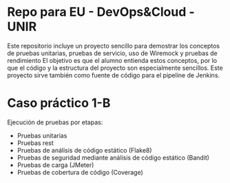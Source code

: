 # Repo para EU - DevOps&Cloud - UNIR

Este repositorio incluye un proyecto sencillo para demostrar los conceptos de pruebas unitarias, pruebas de servicio, uso de Wiremock y pruebas de rendimiento
El objetivo es que el alumno entienda estos conceptos, por lo que el código y la estructura del proyecto son especialmente sencillos.
Este proyecto sirve también como fuente de código para el pipeline de Jenkins.

# Caso práctico 1-B

Ejecución de pruebas por etapas:

- Pruebas unitarias
- Pruebas rest
- Pruebas de análisis de código estático (Flake8)
- Pruebas de seguridad mediante análisis de código estático (Bandit)
- Pruebas de carga (JMeter)
- Pruebas de cobertura de código (Coverage)
